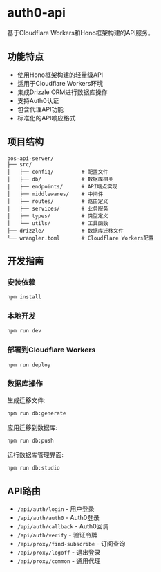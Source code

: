 # auth0-api

基于Cloudflare Workers和Hono框架构建的API服务。

## 功能特点

- 使用Hono框架构建的轻量级API
- 适用于Cloudflare Workers环境
- 集成Drizzle ORM进行数据库操作
- 支持Auth0认证
- 包含代理API功能
- 标准化的API响应格式

## 项目结构

```
bos-api-server/
├── src/
│   ├── config/         # 配置文件
│   ├── db/             # 数据库相关
│   ├── endpoints/      # API端点实现
│   ├── middlewares/    # 中间件
│   ├── routes/         # 路由定义
│   ├── services/       # 业务服务
│   ├── types/          # 类型定义
│   └── utils/          # 工具函数
├── drizzle/            # 数据库迁移文件
└── wrangler.toml       # Cloudflare Workers配置
```

## 开发指南

### 安装依赖

```bash
npm install
```

### 本地开发

```bash
npm run dev
```

### 部署到Cloudflare Workers

```bash
npm run deploy
```

### 数据库操作

生成迁移文件:
```bash
npm run db:generate
```

应用迁移到数据库:
```bash
npm run db:push
```

运行数据库管理界面:
```bash
npm run db:studio
```

## API路由

- `/api/auth/login` - 用户登录
- `/api/auth/auth0` - Auth0登录
- `/api/auth/callback` - Auth0回调
- `/api/auth/verify` - 验证令牌
- `/api/proxy/find-subscribe` - 订阅查询
- `/api/proxy/logoff` - 退出登录
- `/api/proxy/common` - 通用代理
